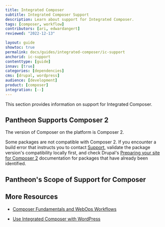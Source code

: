 ```yaml
---
title: Integrated Composer
subtitle: Integrated Composer Support
description: Learn about support for Integrated Composer.
tags: [composer, workflow]
contributors: [ari, edwardangert]
reviewed: "2022-12-13"

layout: guide
showtoc: true
permalink: docs/guides/integrated-composer/ic-support
anchorid: ic-support
contenttype: [guide]
innav: [true]
categories: [dependencies]
cms: [drupal, wordpress]
audience: [development]
product: [composer]
integration: [--]
---
```


This section provides information on support for Integrated Composer.

## Pantheon Supports Composer 2

The version of Composer on the platform is Composer 2.

Some packages are not compatible with Composer 2. If you encounter a build error that instructs you to contact [Support](/guides/support/contact-support), validate the package version's compatibility locally first, and check Drupal's [Preparing your site for Composer 2](https://www.drupal.org/docs/develop/using-composer/preparing-your-site-for-composer-2#s-composer-plugins) documentation for packages that have already been identified.

## Pantheon's Scope of Support for Composer

<Partial file="composer-support-scope.md"/>

## More Resources

- [Composer Fundamentals and WebOps Workflows](/guides/composer)

- [Use Integrated Composer with WordPress](/guides/wordpress-composer/wordpress-ic)